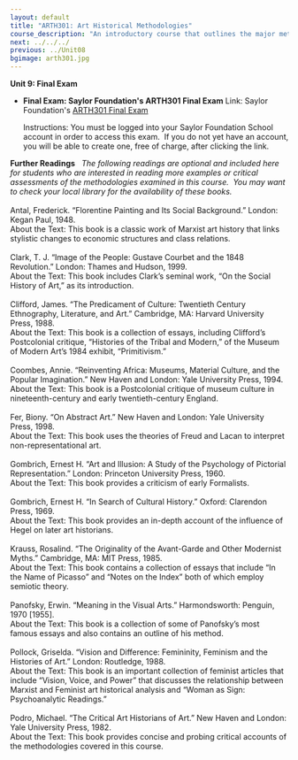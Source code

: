 ```yaml
---
layout: default
title: "ARTH301: Art Historical Methodologies"
course_description: "An introductory course that outlines the major methodologies used by art historians and traces the major methodological developments within the discipline from the late nineteenth century through the late twentieth century."
next: ../../../
previous: ../Unit08
bgimage: arth301.jpg
---
```

**Unit 9: Final Exam** <span id="9"></span> 
-   **Final Exam: Saylor Foundation's ARTH301 Final Exam**
    Link: Saylor Foundation's [ARTH301 Final
    Exam](http://school.saylor.org/mod/quiz/view.php?id=200)  
      
     Instructions: You must be logged into your Saylor Foundation School
    account in order to access this exam.  If you do not yet have an
    account, you will be able to create one, free of charge, after
    clicking the link.

**Further Readings** <span id="9.1"></span> 
*The following readings are optional and included here for students who
are interested in reading more examples or critical assessments of the
methodologies examined in this course.  You may want to check your local
library for the availability of these books.*  
    
 Antal, Frederick. “Florentine Painting and Its Social Background.”
London: Kegan Paul, 1948.  
 About the Text: This book is a classic work of Marxist art history that
links stylistic changes to economic structures and class relations.  
    
 Clark, T. J. “Image of the People: Gustave Courbet and the 1848
Revolution.” London: Thames and Hudson, 1999.  
 About the Text: This book includes Clark’s seminal work, “On the Social
History of Art,” as its introduction.  
    
 Clifford, James. “The Predicament of Culture: Twentieth Century
Ethnography, Literature, and Art.” Cambridge, MA: Harvard University
Press, 1988.  
 About the Text: This book is a collection of essays, including
Clifford’s Postcolonial critique, “Histories of the Tribal and Modern,”
of the Museum of Modern Art’s 1984 exhibit, “Primitivism.”  
    
 Coombes, Annie. “Reinventing Africa: Museums, Material Culture, and the
Popular Imagination.” New Haven and London: Yale University Press,
1994.  
 About the Text: This book is a Postcolonial critique of museum culture
in nineteenth-century and early twentieth-century England.  
    
 Fer, Biony. “On Abstract Art.” New Haven and London: Yale University
Press, 1998.  
 About the Text: This book uses the theories of Freud and Lacan to
interpret non-representational art.  
    
 Gombrich, Ernest H. “Art and Illusion: A Study of the Psychology of
Pictorial Representation.” London: Princeton University Press, 1960.  
 About the Text: This book provides a criticism of early Formalists.  
    
 Gombrich, Ernest H. “In Search of Cultural History.” Oxford: Clarendon
Press, 1969.  
 About the Text: This book provides an in-depth account of the influence
of Hegel on later art historians.  
    
 Krauss, Rosalind. “The Originality of the Avant-Garde and Other
Modernist Myths.” Cambridge, MA: MIT Press, 1985.  
 About the Text: This book contains a collection of essays that include
“In the Name of Picasso” and “Notes on the Index” both of which employ
semiotic theory.  
    
 Panofsky, Erwin. “Meaning in the Visual Arts.” Harmondsworth: Penguin,
1970 [1955].  
 About the Text: This book is a collection of some of Panofsky’s most
famous essays and also contains an outline of his method.  
    
 Pollock, Griselda. “Vision and Difference: Femininity, Feminism and the
Histories of Art.” London: Routledge, 1988.  
 About the Text: This book is an important collection of feminist
articles that include “Vision, Voice, and Power” that discusses the
relationship between Marxist and Feminist art historical analysis and
“Woman as Sign: Psychoanalytic Readings.”  
    
 Podro, Michael. “The Critical Art Historians of Art.” New Haven and
London: Yale University Press, 1982.  
 About the Text: This book provides concise and probing critical
accounts of the methodologies covered in this course.


